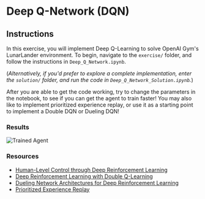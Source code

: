 [//]: # "Image References"
[image1]: https://user-images.githubusercontent.com/10624937/42135612-cbff24aa-7d12-11e8-9b6c-2b41e64b3bb0.gif "Trained Agent"

# Deep Q-Network (DQN)

## Instructions

In this exercise, you will implement Deep Q-Learning to solve OpenAI Gym's LunarLander environment. To begin, navigate to the `exercise/` folder, and follow the instructions in `Deep_Q_Network.ipynb`.

(_Alternatively, if you'd prefer to explore a complete implementation, enter the `solution/` folder, and run the code in `Deep_Q_Network_Solution.ipynb`._)

After you are able to get the code working, try to change the parameters in the notebook, to see if you can get the agent to train faster! You may also like to implement prioritized experience replay, or use it as a starting point to implement a Double DQN or Dueling DQN!

### Results

![Trained Agent][image1]

### Resources

- [Human-Level Control through Deep Reinforcement Learning](https://storage.googleapis.com/deepmind-media/dqn/DQNNaturePaper.pdf)
- [Deep Reinforcement Learning with Double Q-Learning](https://arxiv.org/abs/1509.06461)
- [Dueling Network Architectures for Deep Reinforcement Learning](https://arxiv.org/abs/1511.06581)
- [Prioritized Experience Replay](https://arxiv.org/abs/1511.05952)

